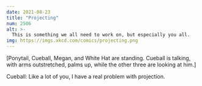 ```yaml
---
date: 2021-08-23
title: "Projecting"
num: 2506
alt: >-
  This is something we all need to work on, but especially you all.
img: https://imgs.xkcd.com/comics/projecting.png
---
```

[Ponytail, Cueball, Megan, and White Hat are standing. Cueball is talking, with arms outstretched, palms up, while the other three are looking at him.]

Cueball: Like a lot of you, I have a real problem with projection.